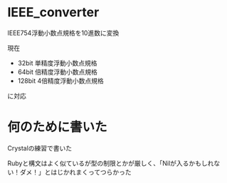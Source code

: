 # IEEE_converter

IEEE754浮動小数点規格を10進数に変換

現在

- 32bit 単精度浮動小数点規格
- 64bit 倍精度浮動小数点規格
- 128bit 4倍精度浮動小数点規格

に対応

# 何のために書いた

Crystalの練習で書いた

Rubyと構文はよく似ているが型の制限とかが厳しく、「Nilが入るかもしれない！ダメ！」とはじかれまくってつらかった